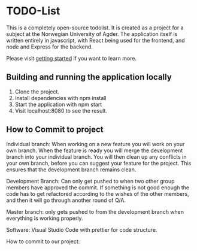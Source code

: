 # TODO-List
This is a completely open-source todolist. It is created as a project for a subject at the Norwegian University of Agder. The application itself is written entirely in javascript, with React being used for the frontend, and node and Express for the backend. 

Please visit [getting started](github.com/EliasBN/todo) if you want to learn more.
## Building and running the application locally
1. Clone the project. 
2. Install dependencies with npm install
3. Start the application with npm start
4. Visit localhost:8080 to see the result. 

## How to Commit to project
Individual branch: When working on a new feature you will work on your own branch. When the feature is ready you will merge the development branch into your individual branch. You will then clean up any conflicts in your own branch, before you can suggest your feature for the project. This ensures that the development branch remains clean. 

Development Branch: Can only get pushed to when two other group members have approved the commit. If something is not good enough the code has to get refactored according to the wishes of the other members, and then it will go through another round of Q/A. 

Master branch: only gets pushed to from the development branch when everything is working properly.


Software: 
Visual Studio Code with prettier for code structure. 

How to commit to our project: 
